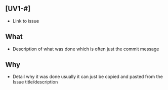 ## [UV1-#]

* Link to issue

## What

* Description of what was done which is often just the commit message

## Why

* Detail why it was done usually it can just be copied and pasted from the Issue title/description
